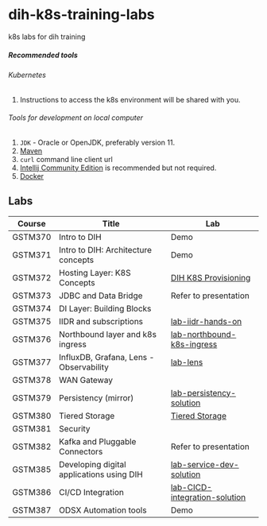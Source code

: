 # dih-k8s-training-labs
k8s labs for dih training

##### Recommended tools

###### Kubernetes

1. Instructions to access the k8s environment will be shared with you.

###### Tools for development on local computer

1. `JDK` - Oracle or OpenJDK, preferably version 11.
2. [Maven](https://maven.apache.org/install.html)
3. `curl` command line client url
4. [Intellij Community Edition](https://www.jetbrains.com/idea/download/) is recommended but not required.
5. [Docker](https://docs.docker.com/engine/install/)

## Labs

|Course | Title | Lab|
|-------|-------|----|
|GSTM370|Intro to DIH|Demo|
|GSTM371|Intro to DIH: Architecture concepts|Demo|
|GSTM372|Hosting Layer: K8S Concepts|[DIH K8S Provisioning](https://github.com/GigaSpaces-ProfessionalServices/OOTB-DIH-k8s-provisioning)|
|GSTM373|JDBC and Data Bridge| Refer to presentation|
|GSTM374|DI Layer: Building Blocks||
|GSTM375|IIDR and subscriptions| [lab-iidr-hands-on](https://github.com/GigaSpaces-ProfessionalServices/dih-k8s-training-labs/tree/main/lab-iidr-hands-on)|
|GSTM376|Northbound layer and k8s ingress|[lab-northbound-k8s-ingress](https://github.com/GigaSpaces-ProfessionalServices/dih-k8s-training-labs/tree/main/lab-northbound-k8s-ingress)|
|GSTM377|InfluxDB, Grafana, Lens - Observability|[lab-lens](https://github.com/GigaSpaces-ProfessionalServices/dih-k8s-training-labs/blob/main/lab-lens/README.md)|
|GSTM378|WAN Gateway||
|GSTM379|Persistency (mirror)|[lab-persistency-solution](https://github.com/GigaSpaces-ProfessionalServices/dih-k8s-training-labs/tree/main/lab-persistency-solution)|
|GSTM380|Tiered Storage|[Tiered Storage](https://github.com/Gigaspaces/insightedge-training/tree/master/Day4/17_TieredStorage)|
|GSTM381|Security||
|GSTM382|Kafka and Pluggable Connectors|Refer to presentation|
|GSTM385|Developing digital applications using DIH|[lab-service-dev-solution](https://github.com/GigaSpaces-ProfessionalServices/dih-k8s-training-labs/tree/main/lab-service-dev-solution)|
|GSTM386|CI/CD Integration|[lab-CICD-integration-solution](https://github.com/GigaSpaces-ProfessionalServices/dih-k8s-training-labs/tree/main/lab-CICD-integration-solution)|
|GSTM387|ODSX Automation tools|Demo|
